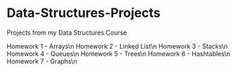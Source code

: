 # Data-Structures-Projects
Projects from my Data Structures Course

Homework 1 - Arrays\n 
Homework 2 - Linked List\n 
Homework 3 - Stacks\n 
Homework 4 - Queues\n 
Homework 5 - Trees\n 
Homework 6 - Hashtables\n 
Homework 7 - Graphs\n 
